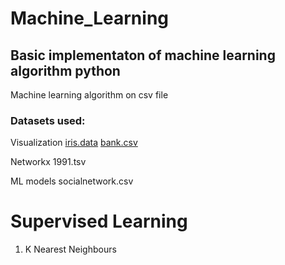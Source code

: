 # Machine_Learning
## Basic implementaton of machine learning algorithm python

Machine learning algorithm on csv file

### Datasets used:
Visualization
[iris.data](../blob/master/DataVisualization/iris.data)
[bank.csv](../blob/master/DataVisualization/bank.csv)

Networkx
1991.tsv

ML models
socialnetwork.csv

# Supervised Learning
1. K Nearest Neighbours
